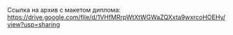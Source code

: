 Ссылка на архив с макетом диплома: https://drive.google.com/file/d/1VHfMRrpWtXtWGWaZQXxta9wxrcoHOEHy/view?usp=sharing
